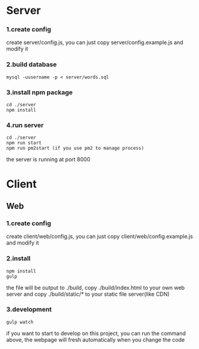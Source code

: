 # Server

### 1.create config

create server/config.js, you can just copy server/config.example.js and modify it

### 2.build database

```
mysql -uusername -p < server/words.sql
```

### 3.install npm package

```
cd ./server
npm install
```

### 4.run server

```
cd ./server
npm run start
npm run pm2start (if you use pm2 to manage process)
```

the server is running at port 8000

# Client

## Web

### 1.create config

create client/web/config.js, you can just copy client/web/config.example.js and modify it

### 2.install

```
npm install
gulp
```

the file will be output to ./build, copy ./build/index.html to your own web server and copy ./build/static/* to your static file server(like CDN)

### 3.development

```
gulp watch
```

if you want to start to develop on this project, you can run the command above, the webpage will fresh automatically when you change the code
